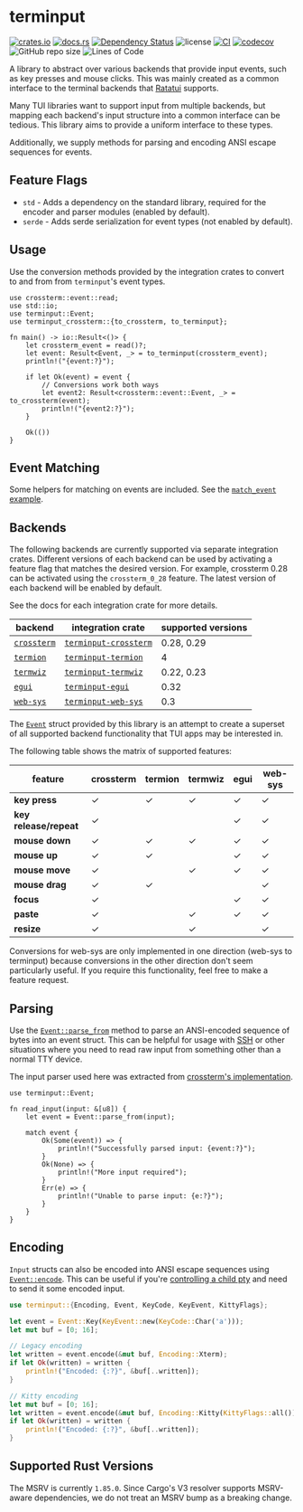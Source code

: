 # terminput

[![crates.io](https://img.shields.io/crates/v/terminput.svg?logo=rust)](https://crates.io/crates/terminput)
[![docs.rs](https://img.shields.io/docsrs/terminput?logo=rust)](https://docs.rs/terminput)
[![Dependency Status](https://deps.rs/repo/github/aschey/terminput/status.svg?style=flat-square)](https://deps.rs/repo/github/aschey/terminput)
![license](https://img.shields.io/badge/License-MIT%20or%20Apache%202-green.svg)
[![CI](https://github.com/aschey/terminput/actions/workflows/ci.yml/badge.svg)](https://github.com/aschey/terminput/actions/workflows/ci.yml)
[![codecov](https://codecov.io/gh/aschey/terminput/graph/badge.svg?token=Q0tOXGhWPY)](https://codecov.io/gh/aschey/terminput)
![GitHub repo size](https://img.shields.io/github/repo-size/aschey/terminput)
![Lines of Code](https://aschey.tech/tokei/github/aschey/terminput)

A library to abstract over various backends that provide input events, such as
key presses and mouse clicks. This was mainly created as a common interface to
the terminal backends that [Ratatui](https://crates.io/crates/ratatui) supports.

Many TUI libraries want to support input from multiple backends, but mapping
each backend's input structure into a common interface can be tedious. This
library aims to provide a uniform interface to these types.

Additionally, we supply methods for parsing and encoding ANSI escape sequences
for events.

## Feature Flags

- `std` - Adds a dependency on the standard library, required for the encoder
  and parser modules (enabled by default).
- `serde` - Adds serde serialization for event types (not enabled by default).

## Usage

Use the conversion methods provided by the integration crates to convert to and
from from `terminput`'s event types.

```rust,no_run
use crossterm::event::read;
use std::io;
use terminput::Event;
use terminput_crossterm::{to_crossterm, to_terminput};

fn main() -> io::Result<()> {
    let crossterm_event = read()?;
    let event: Result<Event, _> = to_terminput(crossterm_event);
    println!("{event:?}");

    if let Ok(event) = event {
        // Conversions work both ways
        let event2: Result<crossterm::event::Event, _> = to_crossterm(event);
        println!("{event2:?}");
    }

    Ok(())
}
```

## Event Matching

Some helpers for matching on events are included. See the
[`match_event` example](https://github.com/aschey/terminput/blob/main/examples/examples/match_event.rs).

## Backends

The following backends are currently supported via separate integration crates.
Different versions of each backend can be used by activating a feature flag that
matches the desired version. For example, crossterm 0.28 can be activated using
the `crossterm_0_28` feature. The latest version of each backend will be enabled
by default.

See the docs for each integration crate for more details.

| backend                                           | integration crate                                                     | supported versions |
| ------------------------------------------------- | --------------------------------------------------------------------- | ------------------ |
| [`crossterm`](https://crates.io/crates/crossterm) | [`terminput-crossterm`](https://crates.io/crates/terminput-crossterm) | 0.28, 0.29         |
| [`termion`](https://crates.io/crates/termion)     | [`terminput-termion`](https://crates.io/crates/terminput-termion)     | 4                  |
| [`termwiz`](https://crates.io/crates/termwiz)     | [`terminput-termwiz`](https://crates.io/crates/terminput-termwiz)     | 0.22, 0.23         |
| [`egui`](https://crates.io/crates/egui)           | [`terminput-egui`](https://crates.io/crates/terminput-egui)           | 0.32               |
| [`web-sys`](https://crates.io/crates/web-sys)     | [`terminput-web-sys`](https://crates.io/crates/terminput-web-sys)     | 0.3                |

The [`Event`](https://docs.rs/terminput/latest/terminput/enum.Event.html) struct
provided by this library is an attempt to create a superset of all supported
backend functionality that TUI apps may be interested in.

The following table shows the matrix of supported features:

| feature                | crossterm | termion | termwiz | egui | web-sys |
| ---------------------- | --------- | ------- | ------- | ---- | ------- |
| **key press**          | ✓         | ✓       | ✓       | ✓    | ✓       |
| **key release/repeat** | ✓         |         |         | ✓    | ✓       |
| **mouse down**         | ✓         | ✓       | ✓       | ✓    | ✓       |
| **mouse up**           | ✓         | ✓       |         | ✓    | ✓       |
| **mouse move**         | ✓         |         | ✓       | ✓    | ✓       |
| **mouse drag**         | ✓         | ✓       |         |      | ✓       |
| **focus**              | ✓         |         |         | ✓    | ✓       |
| **paste**              | ✓         |         | ✓       | ✓    | ✓       |
| **resize**             | ✓         |         | ✓       |      | ✓       |

Conversions for web-sys are only implemented in one direction (web-sys to
terminput) because conversions in the other direction don't seem particularly
useful. If you require this functionality, feel free to make a feature request.

## Parsing

Use the
[`Event::parse_from`](https://docs.rs/terminput/latest/terminput/enum.Event.html#method.parse_from)
method to parse an ANSI-encoded sequence of bytes into an event struct. This can
be helpful for usage with
[SSH](https://docs.rs/russh/latest/russh/server/trait.Handler.html#method.data)
or other situations where you need to read raw input from something other than a
normal TTY device.

The input parser used here was extracted from
[crossterm's implementation](https://github.com/crossterm-rs/crossterm/blob/master/src/event/sys/unix/parse.rs).

```rust,no_run
use terminput::Event;

fn read_input(input: &[u8]) {
    let event = Event::parse_from(input);

    match event {
        Ok(Some(event)) => {
            println!("Successfully parsed input: {event:?}");
        }
        Ok(None) => {
            println!("More input required");
        }
        Err(e) => {
            println!("Unable to parse input: {e:?}");
        }
    }
}
```

## Encoding

`Input` structs can also be encoded into ANSI escape sequences using
[`Event::encode`](https://docs.rs/terminput/latest/terminput/enum.Event.html#method.encode).
This can be useful if you're
[controlling a child pty](https://docs.rs/portable-pty/0.8.1/portable_pty/) and
need to send it some encoded input.

```rust
use terminput::{Encoding, Event, KeyCode, KeyEvent, KittyFlags};

let event = Event::Key(KeyEvent::new(KeyCode::Char('a')));
let mut buf = [0; 16];

// Legacy encoding
let written = event.encode(&mut buf, Encoding::Xterm);
if let Ok(written) = written {
    println!("Encoded: {:?}", &buf[..written]);
}

// Kitty encoding
let mut buf = [0; 16];
let written = event.encode(&mut buf, Encoding::Kitty(KittyFlags::all()));
if let Ok(written) = written {
    println!("Encoded: {:?}", &buf[..written]);
}
```

## Supported Rust Versions

The MSRV is currently `1.85.0`. Since Cargo's V3 resolver supports MSRV-aware
dependencies, we do not treat an MSRV bump as a breaking change.
